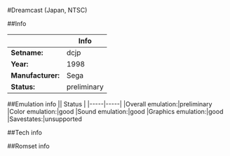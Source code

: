 #Dreamcast (Japan, NTSC)

##Info

||Info|
|-----|-----|
|**Setname:**|dcjp
|**Year:**|1998
|**Manufacturer:**|Sega
|**Status:**|preliminary

##Emulation info
|| Status |
|-----|-----|
|Overall emulation:|preliminary
|Color emulation:|good
|Sound emulation:|good
|Graphics emulation:|good
|Savestates:|unsupported

##Tech info

##Romset info

<!--- START OF EDITED COMMENT DO NOT TOUCH TEXT ABOVE-->
